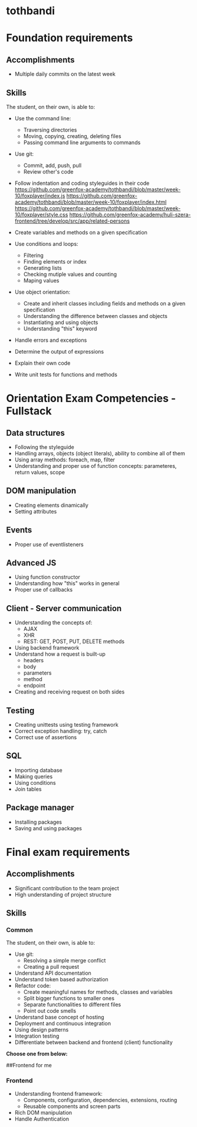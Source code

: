 # tothbandi

# Foundation requirements

## Accomplishments

 -  Multiple daily commits on the latest week

## Skills

The student, on their own, is able to:

 -  Use the command line:
     -  Traversing directories
     -  Moving, copying, creating, deleting files
     -  Passing command line arguments to commands
 -  Use git:
     -  Commit, add, push, pull
     -  Review other's code
 -  Follow indentation and coding styleguides in their code
https://github.com/greenfox-academy/tothbandi/blob/master/week-10/foxplayer/index.js
https://github.com/greenfox-academy/tothbandi/blob/master/week-10/foxplayer/index.html
https://github.com/greenfox-academy/tothbandi/blob/master/week-10/foxplayer/style.css
https://github.com/greenfox-academy/huli-szera-frontend/tree/develop/src/app/related-persons

 -  Create variables and methods on a given specification
 -  Use conditions and loops:
     -  Filtering
     -  Finding elements or index
     -  Generating lists
     -  Checking mutiple values and counting
     -  Maping values
 -  Use object orientation:
     -  Create and inherit classes including fields and methods on a given specification
     -  Understanding the difference between classes and objects
     -  Instantiating and using objects
     -  Understanding "this" keyword
 -  Handle errors and exceptions
 -  Determine the output of expressions
 -  Explain their own code
 -  Write unit tests for functions and methods

 # Orientation Exam Competencies - Fullstack

## Data structures
   -  Following the styleguide
   -  Handling arrays, objects (object literals), ability to combine all of them
   -  Using array methods: foreach, map, filter
   -  Understanding and proper use of function concepts: parameteres, return values, scope

## DOM manipulation
   -  Creating elements dinamically
   -  Setting attributes

## Events
   -  Proper use of eventlisteners

## Advanced JS
   -  Using function constructor
   -  Understanding how "this" works in general
   -  Proper use of callbacks

## Client - Server communication
   -  Understanding the concepts of:
       -  AJAX
       -  XHR
       -  REST: GET, POST, PUT, DELETE methods
   -  Using backend framework
   -  Understand how a request is built-up
       -  headers
       -  body
       -  parameters
       -  method
       -  endpoint
   -  Creating and receiving request on both sides  

## Testing
   -  Creating unittests using testing framework
   -  Correct exception handling: try, catch
   -  Correct use of assertions

## SQL
   -  Importing database
   -  Making queries
   -  Using conditions
   -  Join tables

## Package manager
   -  Installing packages
   -  Saving and using packages


# Final exam requirements

## Accomplishments

 -  Significant contribution to the team project
 -  High understanding of project structure

## Skills

### Common

The student, on their own, is able to:
 -  Use git:
     -  Resolving a simple merge conflict
     -  Creating a pull request
 -  Understand API documentation
 -  Understand token based authorization
 -  Refactor code:
     -  Create meaningful names for methods, classes and variables
     -  Split bigger functions to smaller ones
     -  Separate functionalities to different files
     -  Point out code smells
 -  Understand base concept of hosting
 -  Deployment and continuous integration
 -  Using design patterns
 -  Integration testing
 -  Differentiate between backend and frontend (client) functionality


**Choose one from below:** 

##Frontend for me

### Frontend

 -  Understanding frontend framework:
     -  Components, configuration, dependencies, extensions, routing
     -  Reusable components and screen parts
 -  Rich DOM manipulation
 -  Handle Authentication

